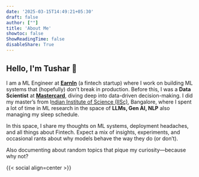```yaml
---
date: '2025-03-15T14:49:21+05:30'
draft: false
author: [""]
title: 'About Me'
showtoc: false
ShowReadingTime: false
disableShare: True
---
```



## Hello, I'm Tushar 👋

I am a ML Engineer at **[EarnIn](https://www.earnin.com/)** (a fintech startup) where I work on building ML systems that (hopefully) don’t break in production. Before this, I was a **Data Scientist** at **[Mastercard](https://www.mastercard.co.in/en-in.html)**, diving deep into data-driven decision-making. I did my master’s from I[ndian Institute of Science (IISc)](https://iisc.ac.in/), Bangalore, where I spent a lot of time in ML research in the space of **LLMs, Gen AI, NLP**  also managing my sleep schedule.

In this space, I share my thoughts on ML systems, deployment headaches, and all things about Fintech. Expect a mix of insights, experiments, and occasional rants about why models behave the way they do (or don’t).

Also documenting about random topics that pique my curiosity—because why not?

{{< social align=center >}}
